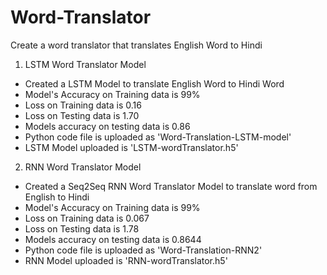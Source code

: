 # Word-Translator
Create a word translator that translates English Word to Hindi

1. LSTM Word Translator Model
- Created a LSTM Model to translate English Word to Hindi Word
- Model's Accuracy on Training data is 99%
- Loss on Training data is 0.16
- Loss on Testing data is 1.70
- Models accuracy on testing data is 0.86
- Python code file is uploaded as 'Word-Translation-LSTM-model'
- LSTM Model uploaded is 'LSTM-wordTranslator.h5'


2. RNN Word Translator Model
- Created a Seq2Seq RNN Word Translator Model to translate word from English to Hindi
- Model's Accuracy on Training data is 99%
- Loss on Training data is 0.067
- Loss on Testing data is 1.78
- Models accuracy on testing data is 0.8644
- Python code file is uploaded as 'Word-Translation-RNN2'
- RNN Model uploaded is 'RNN-wordTranslator.h5'
